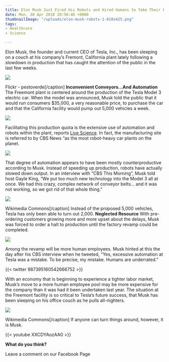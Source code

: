 ```yaml
---
title: Elon Musk Just Fired His Robots and Hired Humans to Take Their Places
date: Mon, 30 Apr 2018 20:50:46 +0000
thumbnailImage: "/uploads/elon-musk-robots-1-810x425.png"
tags:
- Healthcare
- Science

---
```

Elon Musk, the founder and current CEO of Tesla, Inc., has been sleeping on a couch at his company’s Fremont, California plant lately following a slowdown in production that has caught the attention of the public in the last few weeks.

![](http://newsattorneys.staging.wpengine.com/wp-content/uploads/2018/04/elon-musk-flickr-pestoverde-300x199.jpg) 

Flickr - pestoverde\[/caption\] **Inconvenient Conveyors…And Automation** The Freemont plant is centered around the production of the Tesla Model 3 electric car. When the model was announced, Musk told the public that it would run consumers $35,000, a very reasonable price, to purchase the car and that the California facility would pump out 5,000 vehicles a week.

 ![](http://newsattorneys.staging.wpengine.com/wp-content/uploads/2018/04/tesla-factory-flickr-jurvetson-300x300.jpg) 

Facilitating this production quota is the extensive use of automation and robots within the plant, reports [Live Science](https://www.livescience.com/62331-elon-musk-humans-underrated.html). In fact, the manufacturing site is referred to by CBS News “as the most robot-heavy car plants on the planet.

 [![](http://newsattorneys.staging.wpengine.com/wp-content/uploads/2018/04/teslaproduction.jpg)](http://newsattorneys.staging.wpengine.com/wp-content/uploads/2018/04/teslaproduction.jpg) 

That degree of automation appears to have been mostly counterproductive according to Musk. Instead of speeding up production, robots have actually slowed down output. In an interview with “CBS This Morning”, Musk told host Gayle King, “We put too much new technology into the Model 3 all at once. We had this crazy, complex network of conveyor belts… and it was not working, so we got rid of that whole thing.”

![](http://newsattorneys.staging.wpengine.com/wp-content/uploads/2018/04/elon-musk-robots-wiki-commons-300x294.jpg) 

Wikimedia Commons\[/caption\] Instead of the proposed 5,000 vehicles, Tesla has only been able to turn out 2,000. **Neglected Resource** With pre-ordering customers growing more and more upset about the delays, Musk was forced to order a halt to production until the factory revamp could be completed.

 ![](http://newsattorneys.staging.wpengine.com/wp-content/uploads/2018/04/tesla-assembly-line-pexels-300x169.jpg) 

Among the revamp will be more human employees. Musk hinted at this the day after his CBS interview when he tweeted, “Yes, excessive automation at Tesla was a mistake. To be precise, my mistake. Humans are underrated.”

{{< twitter 987395160542666752 >}}

With an economy that is beginning to experience a tighter labor market, Musk’s move to a more human employee pool may be more expensive for the company than it was had it been undertaken last year. The situation at the Freemont facility is so critical to Tesla’s future success, that Musk has been sleeping on his office couch as he pulls all-nighters.

![](http://newsattorneys.staging.wpengine.com/wp-content/uploads/2018/04/tesla-factory-wiki-commons-300x199.jpg) 

Wikimedia Commons\[/caption\] If anyone can turn things around, however, it is Musk.

{{< youtube XXCDYAozAA0 >}}

**What do you think?**

Leave a comment on our Facebook Page